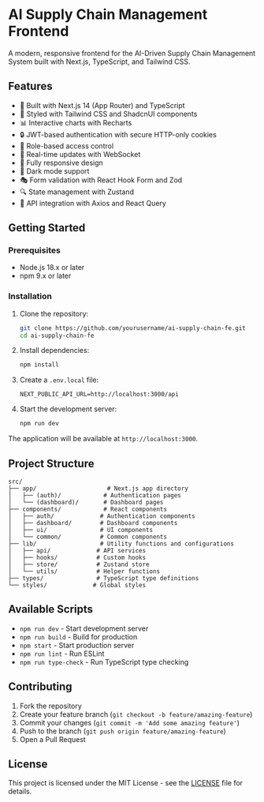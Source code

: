 # AI Supply Chain Management Frontend

A modern, responsive frontend for the AI-Driven Supply Chain Management System built with Next.js, TypeScript, and Tailwind CSS.

## Features

- 🚀 Built with Next.js 14 (App Router) and TypeScript
- 🎨 Styled with Tailwind CSS and ShadcnUI components
- 📊 Interactive charts with Recharts
- 🔒 JWT-based authentication with secure HTTP-only cookies
- 🎯 Role-based access control
- 🔄 Real-time updates with WebSocket
- 📱 Fully responsive design
- 🌙 Dark mode support
- 🎭 Form validation with React Hook Form and Zod
- 🔍 State management with Zustand
- 📡 API integration with Axios and React Query

## Getting Started

### Prerequisites

- Node.js 18.x or later
- npm 9.x or later

### Installation

1. Clone the repository:
   ```bash
   git clone https://github.com/yourusername/ai-supply-chain-fe.git
   cd ai-supply-chain-fe
   ```

2. Install dependencies:
   ```bash
   npm install
   ```

3. Create a `.env.local` file:
   ```env
   NEXT_PUBLIC_API_URL=http://localhost:3000/api
   ```

4. Start the development server:
   ```bash
   npm run dev
   ```

The application will be available at `http://localhost:3000`.

## Project Structure

```
src/
├── app/                    # Next.js app directory
│   ├── (auth)/            # Authentication pages
│   └── (dashboard)/       # Dashboard pages
├── components/            # React components
│   ├── auth/             # Authentication components
│   ├── dashboard/        # Dashboard components
│   ├── ui/               # UI components
│   └── common/           # Common components
├── lib/                  # Utility functions and configurations
│   ├── api/             # API services
│   ├── hooks/           # Custom hooks
│   ├── store/           # Zustand store
│   └── utils/           # Helper functions
├── types/               # TypeScript type definitions
└── styles/             # Global styles
```

## Available Scripts

- `npm run dev` - Start development server
- `npm run build` - Build for production
- `npm start` - Start production server
- `npm run lint` - Run ESLint
- `npm run type-check` - Run TypeScript type checking

## Contributing

1. Fork the repository
2. Create your feature branch (`git checkout -b feature/amazing-feature`)
3. Commit your changes (`git commit -m 'Add some amazing feature'`)
4. Push to the branch (`git push origin feature/amazing-feature`)
5. Open a Pull Request

## License

This project is licensed under the MIT License - see the [LICENSE](LICENSE) file for details.
